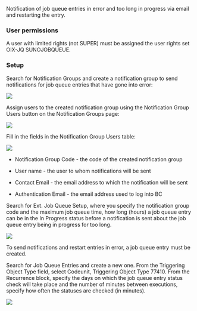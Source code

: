 Notification of job queue entries in error and too long in progress via email and restarting the entry.

### User permissions

A user with limited rights (not SUPER) must be assigned the user rights set OIX-JQ SUNOJOBQUEUE.

### Setup

Search for Notification Groups and create a notification group to send notifications for job queue entries that have gone into error:

![][1]

Assign users to the created notification group using the Notification Group Users button on the Notification Groups page:

![][2]

Fill in the fields in the Notification Group Users table:

![][3]

- Notification Group Code - the code of the created notification group

- User name - the user to whom notifications will be sent

- Contact Email - the email address to which the notification will be sent

- Authentication Email - the email address used to log into BC

Search for Ext. Job Queue Setup, where you specify the notification group code and the maximum job queue time, how long (hours) a job queue entry can be in the In Progress status before a notification is sent about the job queue entry being in progress for too long.

![][4]

To send notifications and restart entries in error, a job queue entry must be created.

Search for Job Queue Entries and create a new one. From the Triggering Object Type field, select Codeunit, Triggering Object Type 77410. From the Recurrence block, specify the days on which the job queue entry status check will take place and the number of minutes between executions, specify how often the statuses are checked (in minutes).

![][5]

  [1]: ./media/image1eng.png
  [2]: ./media/image2eng.png
  [3]: ./media/image3eng.png
  [4]: ./media/image4eng.png
  [5]: ./media/image5eng.png

